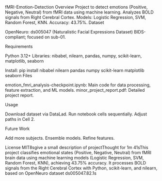 fMRI-Emotion-Detection
Overview
Project to detect emotions (Positive, Negative, Neutral) from fMRI data using machine learning. Analyzes BOLD signals from Right Cerebral Cortex. Models: Logistic Regression, SVM, Random Forest, KNN. Accuracy: 43.75%.
Dataset

OpenNeuro: ds005047 (Naturalistic Facial Expressions Dataset)
BIDS-compliant; focused on sub-01.

Requirements

Python 3.12+
Libraries: nibabel, nilearn, pandas, numpy, scikit-learn, matplotlib, seaborn

Install: pip install nibabel nilearn pandas numpy scikit-learn matplotlib seaborn
Files

emotion_fmri_analysis-checkpoint.ipynb: Main code for data processing, feature extraction, and ML models.
minor_project_report.pdf: Detailed project report.

Usage

Download dataset via DataLad.
Run notebook cells sequentially.
Adjust paths in Cell 2.

Future Work

Add more subjects.
Ensemble models.
Refine features.

License
MIT8sgive a small description of projectThought for 1m 41sThis project classifies emotional states (Positive, Negative, Neutral) from fMRI brain data using machine learning models (Logistic Regression, SVM, Random Forest, KNN), achieving 43.75% accuracy. It processes BOLD signals from the Right Cerebral Cortex with Python, scikit-learn, and nilearn, based on OpenNeuro dataset ds005047.82.1s
